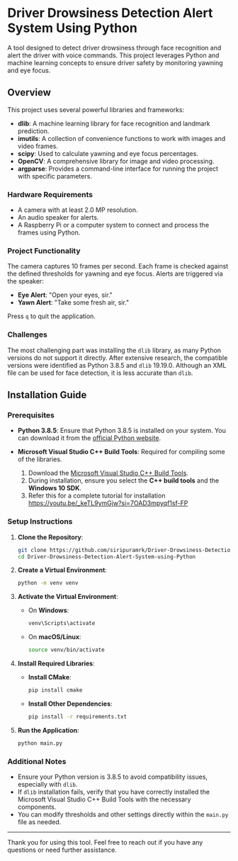 
# Driver Drowsiness Detection Alert System Using Python

A tool designed to detect driver drowsiness through face recognition and alert the driver with voice commands. This project leverages Python and machine learning concepts to ensure driver safety by monitoring yawning and eye focus.

## Overview

This project uses several powerful libraries and frameworks:
- **dlib**: A machine learning library for face recognition and landmark prediction.
- **imutils**: A collection of convenience functions to work with images and video frames.
- **scipy**: Used to calculate yawning and eye focus percentages.
- **OpenCV**: A comprehensive library for image and video processing.
- **argparse**: Provides a command-line interface for running the project with specific parameters.

### Hardware Requirements

- A camera with at least 2.0 MP resolution.
- An audio speaker for alerts.
- A Raspberry Pi or a computer system to connect and process the frames using Python.

### Project Functionality

The camera captures 10 frames per second. Each frame is checked against the defined thresholds for yawning and eye focus. Alerts are triggered via the speaker:
- **Eye Alert**: "Open your eyes, sir."
- **Yawn Alert**: "Take some fresh air, sir."

Press `q` to quit the application.

### Challenges

The most challenging part was installing the `dlib` library, as many Python versions do not support it directly. After extensive research, the compatible versions were identified as Python 3.8.5 and `dlib` 19.19.0. Although an XML file can be used for face detection, it is less accurate than `dlib`.

## Installation Guide

### Prerequisites

- **Python 3.8.5**: Ensure that Python 3.8.5 is installed on your system. You can download it from the [official Python website](https://www.python.org/downloads/release/python-385/).

- **Microsoft Visual Studio C++ Build Tools**: Required for compiling some of the libraries.
    1. Download the [Microsoft Visual Studio C++ Build Tools](https://visualstudio.microsoft.com/visual-cpp-build-tools/).
    2. During installation, ensure you select the **C++ build tools** and the **Windows 10 SDK**.
    3. Refer this for a complete tutorial for installation https://youtu.be/_keTL9ymGjw?si=7OAD3mpyqf1sf-FP

### Setup Instructions

1. **Clone the Repository**:
   ```bash
   git clone https://github.com/siripuramrk/Driver-Drowsiness-Detection-Alert-System-using-Python.git
   cd Driver-Drowsiness-Detection-Alert-System-using-Python
   ```

2. **Create a Virtual Environment**:
   ```bash
   python -m venv venv
   ```

3. **Activate the Virtual Environment**:
   - On **Windows**:
     ```bash
     venv\Scripts\activate
     ```
   - On **macOS/Linux**:
     ```bash
     source venv/bin/activate
     ```

4. **Install Required Libraries**:
   - **Install CMake**:
     ```bash
     pip install cmake
     ```
   - **Install Other Dependencies**:
     ```bash
     pip install -r requirements.txt
     ```

5. **Run the Application**:
   ```bash
   python main.py
   ```

### Additional Notes

- Ensure your Python version is 3.8.5 to avoid compatibility issues, especially with `dlib`.
- If `dlib` installation fails, verify that you have correctly installed the Microsoft Visual Studio C++ Build Tools with the necessary components.
- You can modify thresholds and other settings directly within the `main.py` file as needed.

---

Thank you for using this tool. Feel free to reach out if you have any questions or need further assistance.

